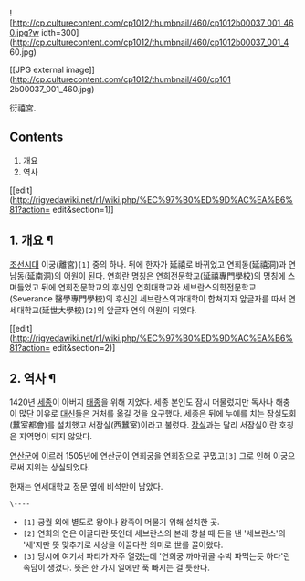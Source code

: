 ![http://cp.culturecontent.com/cp1012/thumbnail/460/cp1012b00037_001_460.jpg?w
idth=300](http://cp.culturecontent.com/cp1012/thumbnail/460/cp1012b00037_001_4
60.jpg)

[[JPG external image]](http://cp.culturecontent.com/cp1012/thumbnail/460/cp101
2b00037_001_460.jpg)

衍禧宮.

## Contents

    

1. 개요 
2. 역사 

[[edit](http://rigvedawiki.net/r1/wiki.php/%EC%97%B0%ED%9D%AC%EA%B6%81?action=
edit&section=1)]

## 1. 개요 ¶

[조선시대](%EC%A1%B0%EC%84%A0%EC%8B%9C%EB%8C%80.md) 이궁(離宮)`[1]` 중의 하나. 뒤에 한자가
延禧로 바뀌었고 연희동(延禧洞)과 연남동(延南洞)의 어원이 된다. 연희란 명칭은 연희전문학교(延禧專門學校)의 명칭에 스며들었고 뒤에
연희전문학교의 후신인 연희대학교와 세브란스의학전문학교(Severance 醫學專門學校)의 후신인 세브란스의과대학이 합쳐지자 앞글자를 따서
연세대학교(延世大學校)`[2]`의 앞글자 연의 어원이 되었다.

[[edit](http://rigvedawiki.net/r1/wiki.php/%EC%97%B0%ED%9D%AC%EA%B6%81?action=
edit&section=2)]

## 2. 역사 ¶

1420년 [세종](%EC%84%B8%EC%A2%85.md)이 아버지 [태종](%ED%83%9C%EC%A2%85.md)을 위해
지었다. 세종 본인도 잠시 머물렀지만 독사나 해충이 많단 이유로 [대신](%EB%8C%80%EC%8B%A0.md)들은 거처를 옮길 것을
요구했다. 세종은 뒤에 누에를 치는 잠실도회(蠶室都會)를 설치했고 서잠실(西蠶室)이라고 불렀다.
[잠실](%EC%9E%A0%EC%8B%A4.md)과는 달리 서잠실이란 호칭은 지역명이 되지 않았다.

  

[연산군](%EC%97%B0%EC%82%B0%EA%B5%B0.md)에 이르러 1505년에 연산군이 연희궁을 연회장으로 꾸몄고`[3]`
그로 인해 이궁으로써 지위는 상실되었다.

  

현재는 연세대학교 정문 옆에 비석만이 남았다.

`\----`

  * `[1]` 궁궐 외에 별도로 왕이나 왕족이 머물기 위해 설치한 곳.
  * `[2]` 연희의 연은 이끌다란 뜻인데 세브란스의 본래 창설 때 돈을 낸 '세브란스'의 '세'지만 뜻 맞추기로 세상을 이끌다란 의미로 世를 끌어왔다.
  * `[3]` 당시에 여기서 파티가 자주 열렸는데 '연희궁 까마귀골 수박 파먹는듯 하다'란 속담이 생겼다. 뜻은 한 가지 일에만 푹 빠지는 걸 틋한다.


